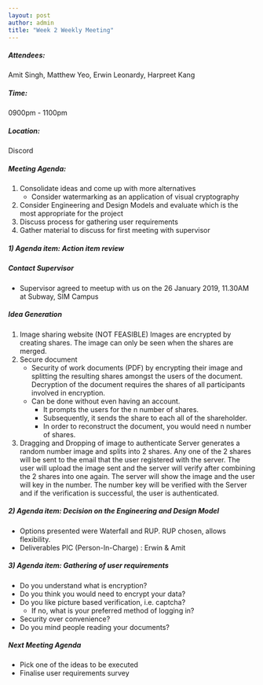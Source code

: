 ```yaml
---
layout: post
author: admin
title: "Week 2 Weekly Meeting"
---
```


##### Attendees:
Amit Singh, Matthew Yeo, Erwin Leonardy, Harpreet Kang

##### Time:
0900pm - 1100pm

##### Location: 
Discord

##### Meeting Agenda:
1. Consolidate ideas and come up with more alternatives
	- Consider watermarking as an application of visual cryptography
2. Consider Engineering and Design Models and evaluate which is the most appropriate for the project
3. Discuss process for gathering user requirements
4. Gather material to discuss for first meeting with supervisor

##### 1) Agenda item: Action item review

##### Contact Supervisor
- Supervisor agreed to meetup with us on the 26 January 2019, 11.30AM at Subway, SIM Campus

##### Idea Generation
1. Image sharing website (NOT FEASIBLE)
Images are encrypted by creating shares. The image can only be seen when the shares are merged.
2. Secure document
	* Security of work documents (PDF) by encrypting their image and splitting the resulting shares amongst the users of the document. Decryption of the document requires the shares of all participants involved in encryption.
	* Can be done without even having an account.
		- It prompts the users for the n number of shares.
		- Subsequently, it sends the share to each all of the shareholder.
		- In order to reconstruct the document, you would need n number of shares.
3. Dragging and Dropping of image to authenticate
Server generates a random number image and splits into 2 shares. Any one of the 2 shares will be sent to the email that the user registered with the server. The user will upload the image sent and the server will verify after combining the 2 shares into one again. The server will show the image and the user will key in the number. The number key will be verified with the Server and if the verification is successful, the user is authenticated.

##### 2) Agenda item: Decision on the Engineering and Design Model
- Options presented were Waterfall and RUP. RUP chosen, allows flexibility. 
- Deliverables PIC (Person-In-Charge) : Erwin & Amit

##### 3) Agenda item: Gathering of user requirements
- Do you understand what is encryption?
- Do you think you would need to encrypt your data?
- Do you like picture based verification, i.e. captcha?
	- If no, what is your preferred method of logging in?
- Security over convenience?
- Do you mind people reading your documents?

##### Next Meeting Agenda
- Pick one of the ideas to be executed
- Finalise user requirements survey

